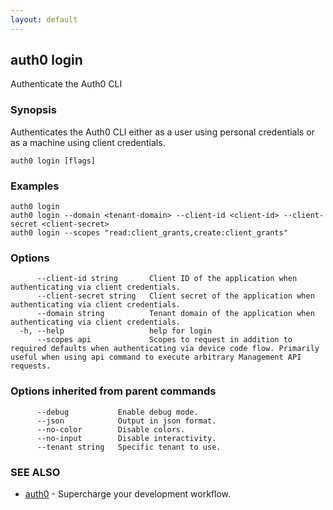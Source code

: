 ```yaml
---
layout: default
---
```

## auth0 login

Authenticate the Auth0 CLI

### Synopsis

Authenticates the Auth0 CLI either as a user using personal credentials or as a machine using client credentials.

```
auth0 login [flags]
```

### Examples

```
auth0 login
auth0 login --domain <tenant-domain> --client-id <client-id> --client-secret <client-secret>
auth0 login --scopes "read:client_grants,create:client_grants"
```

### Options

```
      --client-id string       Client ID of the application when authenticating via client credentials.
      --client-secret string   Client secret of the application when authenticating via client credentials.
      --domain string          Tenant domain of the application when authenticating via client credentials.
  -h, --help                   help for login
      --scopes api             Scopes to request in addition to required defaults when authenticating via device code flow. Primarily useful when using api command to execute arbitrary Management API requests.
```

### Options inherited from parent commands

```
      --debug           Enable debug mode.
      --json            Output in json format.
      --no-color        Disable colors.
      --no-input        Disable interactivity.
      --tenant string   Specific tenant to use.
```

### SEE ALSO

* [auth0](/auth0-cli/)	 - Supercharge your development workflow.

